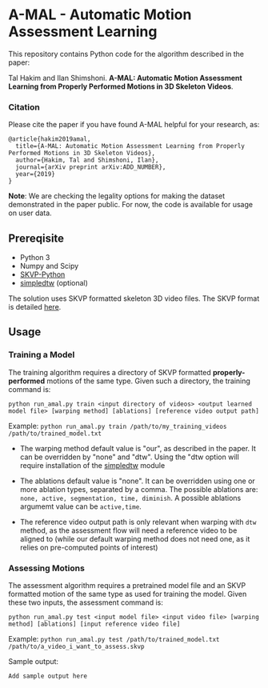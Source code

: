 # A-MAL - Automatic Motion Assessment Learning

This repository contains Python code for the algorithm described in the paper:

Tal Hakim and Ilan Shimshoni. **A-MAL: Automatic Motion Assessment Learning from Properly Performed Motions in 3D Skeleton Videos**.

### Citation
Please cite the paper if you have found A-MAL helpful for your research, as:
```
@article{hakim2019amal,
  title={A-MAL: Automatic Motion Assessment Learning from Properly Performed Motions in 3D Skeleton Videos},
  author={Hakim, Tal and Shimshoni, Ilan},
  journal={arXiv preprint arXiv:ADD_NUMBER},
  year={2019}
}
```

**Note**: We are checking the legality options for making the dataset demonstrated in the paper public. For now, the code is available for usage on user data.

## Prereqisite
* Python 3 
* Numpy and Scipy
* [SKVP-Python](https://github.com/skvp-owner/SKVP-Python)
* [simpledtw](https://github.com/talcs/simpledtw) (optional)

The solution uses SKVP formatted skeleton 3D video files. The SKVP format is detailed [here](https://github.com/skvp-owner/SKVP-Python).

## Usage
### Training a Model
The training algorithm requires a directory of SKVP formatted **properly-performed** motions of the same type. Given such a directory, the training command is:
```
python run_amal.py train <input directory of videos> <output learned model file> [warping method] [ablations] [reference video output path]
```
Example: `python run_amal.py train /path/to/my_training_videos /path/to/trained_model.txt`

* The warping method default value is "our", as described in the paper. It can be overridden by "none" and "dtw". Using the "dtw option will require installation of the [simpledtw](https://github.com/talcs/simpledtw) module

* The ablations default value is "none". It can be overridden using one or more ablation types, separated by a comma. The possible ablations are: `none, active, segmentation, time, diminish`. A possible ablations argumemt value can be `active,time`.

* The reference video output path is only relevant when warping with `dtw` method, as the assessment flow will need a reference video to be aligned to (while our default warping method does not need one, as it relies on pre-computed points of interest)

### Assessing Motions
The assessment algorithm requires a pretrained model file and an SKVP formatted motion of the same type as used for training the model. Given these two inputs, the assessment command is:
```
python run_amal.py test <input model file> <input video file> [warping method] [ablations] [input reference video file]
```
Example: `python run_amal.py test /path/to/trained_model.txt /path/to/a_video_i_want_to_assess.skvp`

Sample output:
```
Add sample output here
```
